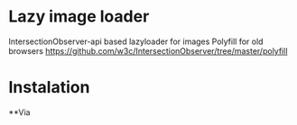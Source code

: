 # Lazy image loader
IntersectionObserver-api based lazyloader for images
Polyfill for old browsers https://github.com/w3c/IntersectionObserver/tree/master/polyfill
# Instalation
**Via <script>
```
  <script src="./pathToLoader/index.js">
```

**Via require
# Methods
**.refresh()** - manually reload target images
# Paramenetrs:
* target image classname - (**str**: css class selector)
* options - (**obj**)
**.onLoad(img)** - callback on succesfully loaded image
# Paramenetrs:
* callback - (**function**)
**.onError(img)** - callback on error loaded image
# Paramenetrs:
* callback - (**function**)
# Options
All native options of IntersectionObserver API available as is. You can check documentation here: https://developer.mozilla.org/en-US/docs/Web/API/Intersection_Observer_API

Additional option:
* **wait** - time of debounce idle (**int**: ms)
* **refreshEvent** - label of event that will refresh target events (**str**: eventname)
---
```
const observerOptions = {
  delay: 200,
  threshold: .7,
  wait: 400,
  refreshEvent: 'updateLazyImages'
};

const lazyloadObserver = new LazyLoader('lazyload', observerOptions);
```
That means if image will be shown more than 200ms in viewport loader will load image after debounce time
